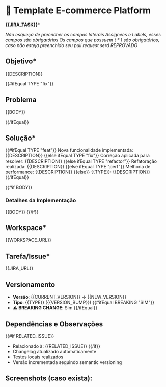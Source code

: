 # 🛒 Template E-commerce Platform

**{{JIRA_TASK}}***

*Não esqueça de preencher os campos laterais Assignees e Labels, esses campos são obrigatórios*
*Os campos que possuem ( * ) são obrigatórios, caso não esteja preenchido seu pull request será REPROVADO*

## Objetivo*
{{DESCRIPTION}}

{{#ifEqual TYPE "fix"}}
## Problema
{{BODY}}

{{/ifEqual}}
## Solução*
{{#ifEqual TYPE "feat"}}
Nova funcionalidade implementada: {{DESCRIPTION}}
{{else ifEqual TYPE "fix"}}
Correção aplicada para resolver: {{DESCRIPTION}}
{{else ifEqual TYPE "refactor"}}
Refatoração realizada: {{DESCRIPTION}}
{{else ifEqual TYPE "perf"}}
Melhoria de performance: {{DESCRIPTION}}
{{else}}
{{TYPE}}: {{DESCRIPTION}}
{{/ifEqual}}

{{#if BODY}}
### Detalhes da Implementação
{{BODY}}
{{/if}}

## Workspace*
{{WORKSPACE_URL}}

## Tarefa/Issue*
{{JIRA_URL}}

## Versionamento
- **Versão**: {{CURRENT_VERSION}} → {{NEW_VERSION}}
- **Tipo**: {{TYPE}} ({{VERSION_BUMP}})
{{#ifEqual BREAKING "SIM"}}
- **⚠️ BREAKING CHANGE**: Sim
{{/ifEqual}}

## Dependências e Observações
{{#if RELATED_ISSUE}}
- Relacionado à: {{RELATED_ISSUE}}
{{/if}}
- Changelog atualizado automaticamente
- Testes locais realizados
- Versão incrementada seguindo semantic versioning

## Screenshots (caso exista):
<!-- Adicione screenshots se necessário -->
